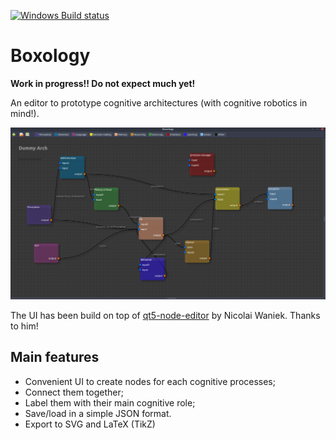 [![Windows Build status](https://ci.appveyor.com/api/projects/status/68myndowa9icr7e1?svg=true)](https://ci.appveyor.com/project/severin-lemaignan/boxology)

Boxology
========

**Work in progress!! Do not expect much yet!**

An editor to prototype cognitive architectures (with cognitive robotics in
mind!).

![A dummy architecture](doc/example_editor01.png)

The UI has been build on top of
[qt5-node-editor](https://github.com/rochus/qt5-node-editor) by Nicolai Waniek.
Thanks to him!

Main features
-------------

- Convenient UI to create nodes for each cognitive processes;
- Connect them together;
- Label them with their main cognitive role;
- Save/load in a simple JSON format.
- Export to SVG and LaTeX (TikZ)
